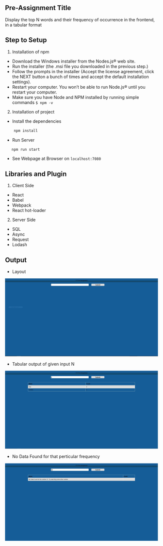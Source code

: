 
## Pre-Assignment Title
Display the top N words and their frequency of occurrence in the frontend, in a tabular format

## Step to Setup
1. Installation of npm
- Download the Windows installer from the Nodes.js® web site.
- Run the installer (the .msi file you downloaded in the previous step.)
- Follow the prompts in the installer (Accept the license agreement, click the NEXT button a bunch of times and accept the default installation settings).
- Restart your computer. You won’t be able to run Node.js® until you restart your computer.
- Make sure you have Node and NPM installed by running simple commands  `$ npm -v`
2. Installation of project
- Install the dependencies
```sh
    npm install
```
- Run Server
 ```sh
    npm run start
 ```
- See Webpage at Browser on `localhost:7080`
 
 ## Libraries and Plugin
 1. Client Side
 - React
 - Babel
 - Webpack
 - React hot-loader
 2. Server Side
 - SQL
 - Async
 - Request
 - Lodash
 

## Output
- Layout
<img src="https://github.com/Charvik2020/terriblytinytales/raw/master/Outputs/simple.JPG" alt="https://github.com/Charvik2020/terriblytinytales/raw/master/Outputs/simple.JPG">

- Tabular output of given input N
<img src="https://github.com/Charvik2020/terriblytinytales/raw/master/Outputs/Count2words.JPG" alt="https://github.com/Charvik2020/terriblytinytales/raw/master/Outputs/Count2words.JPG">



- No Data Found for that perticular frequency
<img src="https://github.com/Charvik2020/terriblytinytales/raw/master/Outputs/not_an_freq_of_word.JPG" alt="https://github.com/Charvik2020/terriblytinytales/raw/master/Outputs/not_an_freq_of_word.JPG">
